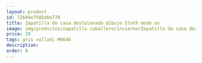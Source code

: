 ```yaml
---
layout: product
id: 72604e7585d0a778
title: Zapatilla de casa destalonada dibujo Sloth mode on
image: img/productos/zapatilla caballero/invierno/Zapatilla de casa destalonada dibujo Sloth mode on=29=gris vulladi M6648.webp
price: 29
tags: gris vulladi M6648
description: 
order: 0
---
```

